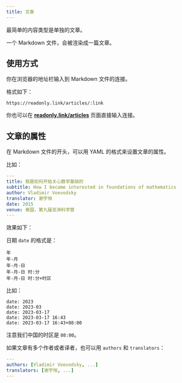 ```yaml
---
title: 文章
---
```


最简单的内容类型是单独的文章。

一个 Markdown 文件，会被渲染成一篇文章。

## 使用方式

你在浏览器的地址栏输入到 Markdown 文件的连接。

格式如下：

```
https://readonly.link/articles/:link
```

你也可以在 [**readonly.link/articles**](https://readonly.link/articles) 页面直接输入连接。

## 文章的属性

在 Markdown 文件的开头，可以用 YAML 的格式来设置文章的属性。

比如：

```yaml
---
title: 我是如何开始关心数学基础的
subtitle: How I became interested in foundations of mathematics
author: Vladimir Voevodsky
translator: 谢宇恒
date: 2015
venue: 泰国，第九届亚洲科学营
---
```

效果如下：

<readonlylink href="https://inner.xieyuheng.com/translations/zh/how-i-became-interested-in-foundations-of-mathematics.md" />

日期 `date` 的格式是：

```
年
年-月
年-月-日
年-月-日 时:分
年-月-日 时:分+时区
```

比如：

```
date: 2023
date: 2023-03
date: 2023-03-17
date: 2023-03-17 16:43
date: 2023-03-17 16:43+08:00
```

注意我们中国的时区是 `08:00`。

如果文章有多个作者或者译者，也可以用 `authors` 和 `translators`：

```yaml
---
authors: [Vladimir Voevodsky, ...]
translators: [谢宇恒, ...]
---
```
